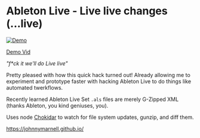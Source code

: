 # Ableton Live - Live live changes (...live)

[![Demo](https://img.youtube.com/vi/mulwc2U11o8/maxresdefault.jpg)](https://www.youtube.com/watch?v=mulwc2U11o8)

[Demo Vid](https://www.youtube.com/watch?v=mulwc2U11o8)

_"f*ck it we'll do Live live"_

Pretty pleased with how this quick hack turned out! Already allowing me to experiment
and prototype faster with hacking Ableton Live to do things like automated twerkflows.

Recently learned Ableton Live Set `.als` files are merely G-Zipped XML
(thanks Ableton, you kind geniuses, you).

Uses node [Chokidar](https://github.com/paulmillr/chokidar?tab=readme-ov-file#chokidar--)
to watch for file system updates, gunzip, and diff them.

https://johnnymarnell.github.io/

